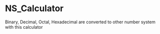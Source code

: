 # NS_Calculator
Binary, Decimal, Octal, Hexadecimal are converted to other number system with this calculator
